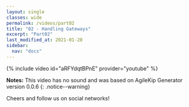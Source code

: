 ```yaml
---
layout: single
classes: wide
permalink: /videos/part02
title: "02 - Handling Gateways"
excerpt: "Part02"
last_modified_at: 2021-01-20
sidebar:
  nav: "docs"
---
```


{% include video id="aRFYdqtBPnE" provider="youtube" %}

**Notes:** This video has no sound and was based on AgileKip Generator version 0.0.6
{: .notice--warning}

Cheers and follow us on social networks!
